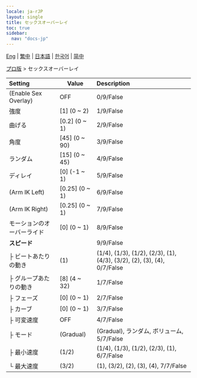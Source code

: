 ```yaml
---
locale: ja-rJP
layout: single
title: セックスオーバーレイ
toc: true
sidebar:
  nav: "docs-jp"
---
```

[Eng](/dancexr/menu/2025.4/actor/sex_overlay) | [繁中](/tw/dancexr/menu/2025.4/actor/sex_overlay) | [日本語](/jp/dancexr/menu/2025.4/actor/sex_overlay) | [한국어](/kr/dancexr/menu/2025.4/actor/sex_overlay) | [简中](/zh/dancexr/menu/2025.4/actor/sex_overlay)

[プロ版](../menu#プロ版) > セックスオーバーレイ



| Setting | Value | Description |
| :--- | --- | :--- |
| (Enable Sex Overlay) | OFF | 0/9/False
| 強度 | [1] (0 ~ 2) | 1/9/False
| 曲げる | [0.2] (0 ~ 1) | 2/9/False
| 角度 | [45] (0 ~ 90) | 3/9/False
| ランダム | [15] (0 ~ 45) | 4/9/False
| ディレイ | [0] (-1 ~ 1) | 5/9/False
| (Arm IK Left) | [0.25] (0 ~ 1) | 6/9/False
| (Arm IK Right) | [0.25] (0 ~ 1) | 7/9/False
| モーションのオーバーライド | [0] (0 ~ 1) | 8/9/False
| **スピード** | | 9/9/False
| ├ ビートあたりの動き | (1) | (1/4), (1/3), (1/2), (2/3), (1), (4/3), (3/2), (2), (3), (4), 0/7/False
| ├ グループあたりの動き | [8] (4 ~ 32) | 1/7/False
| ├ フェーズ | [0] (0 ~ 1) | 2/7/False
| ├ カーブ | [0] (0 ~ 1) | 3/7/False
| ├ 可変速度 | OFF | 4/7/False
| ├ モード | (Gradual) | (Gradual), ランダム, ボリューム, 5/7/False
| ├ 最小速度 | (1/2) | (1/4), (1/3), (1/2), (2/3), (1), 6/7/False
| └ 最大速度 | (3/2) | (1), (3/2), (2), (3), (4), 7/7/False
